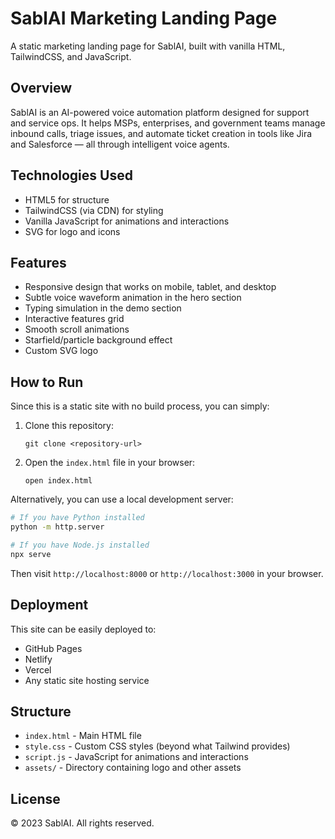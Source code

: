 # SablAI Marketing Landing Page

A static marketing landing page for SablAI, built with vanilla HTML, TailwindCSS, and JavaScript.

## Overview

SablAI is an AI-powered voice automation platform designed for support and service ops. It helps MSPs, enterprises, and government teams manage inbound calls, triage issues, and automate ticket creation in tools like Jira and Salesforce — all through intelligent voice agents.

## Technologies Used

- HTML5 for structure
- TailwindCSS (via CDN) for styling
- Vanilla JavaScript for animations and interactions
- SVG for logo and icons

## Features

- Responsive design that works on mobile, tablet, and desktop
- Subtle voice waveform animation in the hero section
- Typing simulation in the demo section
- Interactive features grid
- Smooth scroll animations
- Starfield/particle background effect
- Custom SVG logo

## How to Run

Since this is a static site with no build process, you can simply:

1. Clone this repository:
   ```
   git clone <repository-url>
   ```

2. Open the `index.html` file in your browser:
   ```
   open index.html
   ```

Alternatively, you can use a local development server:

```bash
# If you have Python installed
python -m http.server

# If you have Node.js installed
npx serve
```

Then visit `http://localhost:8000` or `http://localhost:3000` in your browser.

## Deployment

This site can be easily deployed to:

- GitHub Pages
- Netlify
- Vercel
- Any static site hosting service

## Structure

- `index.html` - Main HTML file
- `style.css` - Custom CSS styles (beyond what Tailwind provides)
- `script.js` - JavaScript for animations and interactions
- `assets/` - Directory containing logo and other assets

## License

© 2023 SablAI. All rights reserved.
